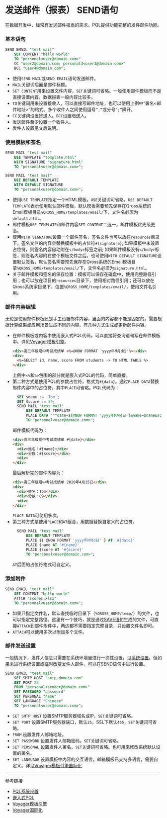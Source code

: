 # 发送邮件（报表） SEND语句
在数据开发中，经常有发送邮件报表的需求。PQL提供功能完整的发件邮件功能。

### 基本语句
```sql
SEND EMAIL "test mail"
    SET CONTENT "hello world"
    TO "personal<user@domain.com>"
    CC "user2@domain.com; personal3<user3@domain.com>"
    BCC "user4@domain.com";
```
* 使用`SEND MAIL`或`SEND EMAIL`语句发送邮件。
* `MAIL`关键词后面是邮件标题。
* `SET CONTENT`用来设置文件内容，`SET`关键词可省略。一般使用邮件模板而不是直接设置内容，数据报表一般内容比较多。
* `TO`关键词用来设置接收人，可以直接写邮件地址，也可以使用上例中“署名<邮件地址>”的格式。多个收件人之间使用逗号`“,”`或分号`“;”`隔开。
* `CC`关键词设置抄送人。`BCC`设置暗送人。
* 发送邮件至少设置一个收件人。
* 发件人设置见文后说明。

### 使用模板和签名
```sql
SEND MAIL "test mail"
    USE TEMPLATE "template.html"
    WITH SIGNATURE "signature.html"
    TO "personal<user@domain.com>";

SEND MAIL "test mail"
    USE DEFAULT TEMPLATE
    WITH DEFAULT SIGNATURE
    TO "personal<user@domain.com>";
```
* 使用`USE TEMPLATE`指定一个HTML模板，`USE`关键词可省略。`USE DEFAULT TEMPLATE`表示使用默认邮件模板，默认模板需要预先保存在Qross系统的Email模板目录`%QROSS_HOME/templates/email/`下，文件名必须为`default.html`。
* 邮件模板`USE TEMPLATE`和邮件内容`SET CONTENT`二选一，邮件模板优先级更高。
* 使用`WITH SIGNATURE`设置一个邮件签名，签名文件也可以放在`resources`目录下。签名文件的内容会替换模板中的占位符`#{signature}`; 如果模板中未设置占位符，则签名内容自动附在`</body>`标签之前; 如果邮件模板没有`</body>`标签，则签名内容附在整个模板文件之后。也可使用`WITH DEFAULT SIGNATURE`设置默认签名，默认签名需要预先保存在Qross系统的Email模板目录`%QROSS_HOME/templates/email/`下，文件名必须为`signature.html`。
* 关于邮件模板和签名的保存位置：模板可以保存在磁盘中，使用完整路径引用；也可以放在项目的`resources`目录下，使用相对路径引用；还可以放在Qross系统家目录下，位置`%QROSS_HOME/templates/email/`，使用文件名引用。

### 邮件内容编辑
无论是使用邮件模板还是手工设置邮件内容，里面的内容都不能是固定的，需要根据计算结果或应用场景生成不同的内容。有几种方式生成或更新邮件内容。
* 在邮件模板或内容中使用嵌入式PQL代码，可以直接将查询语句写在邮件模板中。详见[Voyager模板引擎](/voyager/overview.md)。
  ```html
  <div>高三年级期中考试成绩单 <%=@NOW FORMAT 'yyyy年M月d日'%></div>
  <div>
    <%=SELECT id, name, score FROM students -> TO HTML TABLE %>
  </div>
  ```
  上例中`<%`和`%>`包围的部分就是嵌入式PQL的代码，简单直接。
* 第二种方式是使用PQL的参数占位符，格式为`#{data}`。通过`PLACE DATA`替换邮件内容中的占位符，其中`PLACE`可省略。PQL代码为：
  ```sql
    SET $name := 'Tom';
    SET $score := 89;    
    SEND MAIL "test mail"
        USE DEFAULT TEMPLATE
        PLACE DATA """date=${@NOW FORMAT 'yyyy年M月d日'}&name=$name&score=$score"""
        TO "personal<user@domain.com>";
  ```
  邮件模板代码为：
  ```html
  <div>高三年级期中考试成绩单 #{date}</div>
  <div>
    <div>姓名：#{name}</div>
    <div>分数：#{score}</div>
    <div>
  </div>
  ```
  最后解析完的邮件内容为：
  ```html
  <div>高三年级期中考试成绩单 2020年4月15日</div>
  <div>
    <div>姓名：Tom</div>
    <div>分数：89</div>
    <div>
  </div>
  ```
  `PLACE DATA`可使用多次。
* 第三种方式是使用`PLACE`和`AT`组合，用数据替换自定义的占位符。
  ```sql
    SEND MAIL "test mail"
        USE DEFAULT TEMPLATE
        PLACE ${ @NOW FORMAT 'yyyy年M月d日' } AT '#{date}'
        PLACE $name AT '#{name}'
        PLACE $score AT '#{score}'
        TO "personal<user@domain.com>";
  ```
  `AT`后面的占位符格式可自定义。

### 添加附件
```sql
SEND EMAIL "test mail"
    SET CONTENT "hello world"
    ATTCH "scores.xlsx"
    TO "personal<user@domain.com>";
```
* 如果只指定文件名，默认查找临时目录下（`%QROSS_HOME/temp/`）的文件，也可以指定完整路径。这里有一个技巧，就是通过[SAVE语句](/pql/excel.md)生成的文件，可直接`ATTACH`到邮件附件中，两边都不需要指定完整目录，只设置文件名即可。
* `ATTACH`可以使用多次以附加多个文件。

### 邮件发送设置
一般情况下，发件人信息只需要在系统环境里进行一次性设置，见[系统设置](/pql/setup.md)。但如果未进行系统设置或临时改变发件人邮件，可以在SEND语句中进行设置。
```sql
SEND EMAIL "test mail"
    SET SMTP HOST "smtp.domain.com"
    SET PORT 25
    FROM "personal<sender@domain.com>"
    SET PASSWORD "password"
    SET PERSONAL "name"
    SET LANGUAGE "Chinese"
    TO "personal<user@domain.com>";
```
* `SET SMTP HOST` 设置SMTP服务器域名或IP，`SET`关键词可省略。
* `SET PORT` 设置SMTP服务器端口，默认`25`，SSL下默认`465`，`SET`关键词可省略。
* `FROM` 设置发件人邮箱地址。
* `SET PASSWORD` 设置发件人邮箱密码，`SET`关键词可省略。
* `SET PERSONAL` 设置发件人署名，`SET`关键词可省略。也可用来修改系统默认设置的署名。
* `SET LANGUAGE` 设置模板中内容的交互语言，邮箱模板已支持多语言，需要自定义。详见[Voyager模板引擎国际化](/voyager/language.md)

---
参考链接
* [PQL系统设置](/pql/setup.md)
* [嵌入式PQL](/pql/embedded.md)
* [Voyager模板引擎](/voyager/overview.md)
* [Voyager国际化](/pql/language.md)